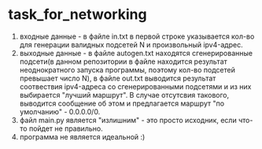 # task_for_networking
1. входные данные - в файле in.txt в первой строке указывается кол-во для генерации валидных подсетей N и произвольный ipv4-адрес.
2. выходные данные - в файле autogen.txt находятся сгенерированные подсети(в данном репозитории в файле находится результат неоднократного запуска программы,
поэтому кол-во подсетей превышает число N), в файле out.txt выводится результат соотвествия ipv4-адреса со сгенерированными подсетями и из них выбирается "лучший маршрут".
В случае отсутсвия такового, выводится сообщение об этом и предлагается маршрут "по умолчанию" - 0.0.0.0/0.
3. файл main.py является "излишним" - это просто исходник, если что-то пойдет не правильно.
4. программа не является идеальной :)
